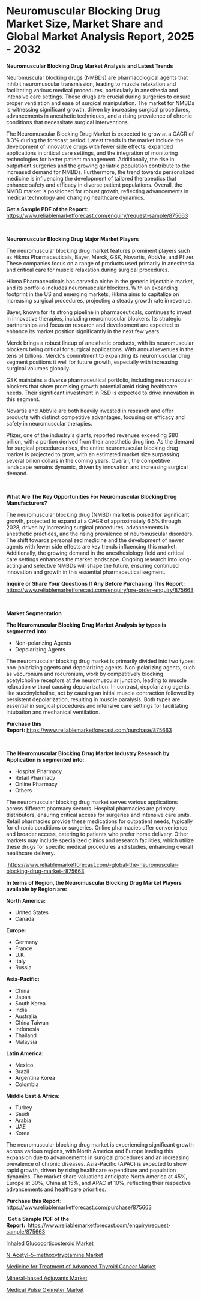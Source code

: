 <p><h1>Neuromuscular Blocking Drug Market Size, Market Share and Global Market Analysis Report, 2025 - 2032</h1></p><p><strong>Neuromuscular Blocking Drug Market Analysis and Latest Trends</strong></p>
<p><p>Neuromuscular blocking drugs (NMBDs) are pharmacological agents that inhibit neuromuscular transmission, leading to muscle relaxation and facilitating various medical procedures, particularly in anesthesia and intensive care settings. These drugs are crucial during surgeries to ensure proper ventilation and ease of surgical manipulation. The market for NMBDs is witnessing significant growth, driven by increasing surgical procedures, advancements in anesthetic techniques, and a rising prevalence of chronic conditions that necessitate surgical interventions.</p><p>The Neuromuscular Blocking Drug Market is expected to grow at a CAGR of 8.3% during the forecast period. Latest trends in the market include the development of innovative drugs with fewer side effects, expanded applications in critical care settings, and the integration of monitoring technologies for better patient management. Additionally, the rise in outpatient surgeries and the growing geriatric population contribute to the increased demand for NMBDs. Furthermore, the trend towards personalized medicine is influencing the development of tailored therapeutics that enhance safety and efficacy in diverse patient populations. Overall, the NMBD market is positioned for robust growth, reflecting advancements in medical technology and changing healthcare dynamics.</p></p>
<p><strong>Get a Sample PDF of the Report:&nbsp;</strong> <a href="https://www.reliablemarketforecast.com/enquiry/request-sample/875663?utm_campaign=1197&utm_medium=2&utm_source=Github&utm_content=ia&utm_term=30032025&utm_id=neuromuscular-blocking-drug">https://www.reliablemarketforecast.com/enquiry/request-sample/875663</a></p>
<p>&nbsp;</p>
<p><strong>Neuromuscular Blocking Drug Major Market Players</strong></p>
<p><p>The neuromuscular blocking drug market features prominent players such as Hikma Pharmaceuticals, Bayer, Merck, GSK, Novartis, AbbVie, and Pfizer. These companies focus on a range of products used primarily in anesthesia and critical care for muscle relaxation during surgical procedures. </p><p>Hikma Pharmaceuticals has carved a niche in the generic injectable market, and its portfolio includes neuromuscular blockers. With an expanding footprint in the US and emerging markets, Hikma aims to capitalize on increasing surgical procedures, projecting a steady growth rate in revenue. </p><p>Bayer, known for its strong pipeline in pharmaceuticals, continues to invest in innovative therapies, including neuromuscular blockers. Its strategic partnerships and focus on research and development are expected to enhance its market position significantly in the next few years.</p><p>Merck brings a robust lineup of anesthetic products, with its neuromuscular blockers being critical for surgical applications. With annual revenues in the tens of billions, Merck's commitment to expanding its neuromuscular drug segment positions it well for future growth, especially with increasing surgical volumes globally.</p><p>GSK maintains a diverse pharmaceutical portfolio, including neuromuscular blockers that show promising growth potential amid rising healthcare needs. Their significant investment in R&D is expected to drive innovation in this segment.</p><p>Novartis and AbbVie are both heavily invested in research and offer products with distinct competitive advantages, focusing on efficacy and safety in neuromuscular therapies. </p><p>Pfizer, one of the industry's giants, reported revenues exceeding $80 billion, with a portion derived from their anesthetic drug line. As the demand for surgical procedures rises, the entire neuromuscular blocking drug market is projected to grow, with an estimated market size surpassing several billion dollars in the coming years. Overall, the competitive landscape remains dynamic, driven by innovation and increasing surgical demand.</p></p>
<p>&nbsp;</p>
<p><strong>What Are The Key Opportunities For Neuromuscular Blocking Drug Manufacturers?</strong></p>
<p><p>The neuromuscular blocking drug (NMBD) market is poised for significant growth, projected to expand at a CAGR of approximately 6.5% through 2028, driven by increasing surgical procedures, advancements in anesthetic practices, and the rising prevalence of neuromuscular disorders. The shift towards personalized medicine and the development of newer agents with fewer side effects are key trends influencing this market. Additionally, the growing demand in the anesthesiology field and critical care settings enhances the market landscape. Ongoing research into long-acting and selective NMBDs will shape the future, ensuring continued innovation and growth in this essential pharmaceutical segment.</p></p>
<p><strong>Inquire or Share Your Questions If Any Before Purchasing This Report:</strong> <a href="https://www.reliablemarketforecast.com/enquiry/pre-order-enquiry/875663?utm_campaign=1197&utm_medium=2&utm_source=Github&utm_content=ia&utm_term=30032025&utm_id=neuromuscular-blocking-drug">https://www.reliablemarketforecast.com/enquiry/pre-order-enquiry/875663</a></p>
<p>&nbsp;</p>
<p><strong>Market Segmentation</strong></p>
<p><strong>The Neuromuscular Blocking Drug Market Analysis by types is segmented into:</strong></p>
<p><ul><li>Non-polarizing Agents</li><li>Depolarizing Agents</li></ul></p>
<p><p>The neuromuscular blocking drug market is primarily divided into two types: non-polarizing agents and depolarizing agents. Non-polarizing agents, such as vecuronium and rocuronium, work by competitively blocking acetylcholine receptors at the neuromuscular junction, leading to muscle relaxation without causing depolarization. In contrast, depolarizing agents, like succinylcholine, act by causing an initial muscle contraction followed by persistent depolarization, resulting in muscle paralysis. Both types are essential in surgical procedures and intensive care settings for facilitating intubation and mechanical ventilation.</p></p>
<p><strong>Purchase this Report:&nbsp;</strong><a href="https://www.reliablemarketforecast.com/purchase/875663?utm_campaign=1197&utm_medium=2&utm_source=Github&utm_content=ia&utm_term=30032025&utm_id=neuromuscular-blocking-drug">https://www.reliablemarketforecast.com/purchase/875663</a></p>
<p>&nbsp;</p>
<p><strong>The Neuromuscular Blocking Drug Market Industry Research by Application is segmented into:</strong></p>
<p><ul><li>Hospital Pharmacy</li><li>Retail Pharmacy</li><li>Online Pharmacy</li><li>Others</li></ul></p>
<p><p>The neuromuscular blocking drug market serves various applications across different pharmacy sectors. Hospital pharmacies are primary distributors, ensuring critical access for surgeries and intensive care units. Retail pharmacies provide these medications for outpatient needs, typically for chronic conditions or surgeries. Online pharmacies offer convenience and broader access, catering to patients who prefer home delivery. Other markets may include specialized clinics and research facilities, which utilize these drugs for specific medical procedures and studies, enhancing overall healthcare delivery.</p></p>
<p><a href="https://www.reliablemarketforecast.com/-global-the-neuromuscular-blocking-drug-market-r875663?utm_campaign=1197&utm_medium=2&utm_source=Github&utm_content=ia&utm_term=30032025&utm_id=neuromuscular-blocking-drug">&nbsp;https://www.reliablemarketforecast.com/-global-the-neuromuscular-blocking-drug-market-r875663</a></p>
<p><strong>In terms of Region, the Neuromuscular Blocking Drug Market Players available by Region are:</strong></p>
<p>
    <p> <strong> North America: </strong>
        <ul>
            <li>United States</li>
            <li>Canada</li>
        </ul>
        </p> 
    <p> <strong> Europe: </strong>
        <ul>
            <li>Germany</li>
            <li>France</li>
            <li>U.K.</li>
            <li>Italy</li>
            <li>Russia</li>
        </ul>
        </p> 
    <p> <strong> Asia-Pacific: </strong>
        <ul>
            <li>China</li>
            <li>Japan</li>
            <li>South Korea</li>
            <li>India</li>
            <li>Australia</li>
            <li>China Taiwan</li>
            <li>Indonesia</li>
            <li>Thailand</li>
            <li>Malaysia</li>
        </ul>
        </p> 
    <p> <strong> Latin America: </strong>
        <ul>
            <li>Mexico</li>
            <li>Brazil</li>
            <li>Argentina Korea</li>
            <li>Colombia</li>
        </ul>
        </p> 
    <p> <strong> Middle East & Africa: </strong>
        <ul>
            <li>Turkey</li>
            <li>Saudi</li>
            <li>Arabia</li>
            <li>UAE</li>
            <li>Korea</li>
        </ul>
    </p>
    </p>
<p><p>The neuromuscular blocking drug market is experiencing significant growth across various regions, with North America and Europe leading this expansion due to advancements in surgical procedures and an increasing prevalence of chronic diseases. Asia-Pacific (APAC) is expected to show rapid growth, driven by rising healthcare expenditure and population dynamics. The market share valuations anticipate North America at 45%, Europe at 30%, China at 15%, and APAC at 10%, reflecting their respective advancements and healthcare priorities.</p></p>
<p><strong>Purchase this Report: </strong><a href="https://www.reliablemarketforecast.com/purchase/875663?utm_campaign=1197&utm_medium=2&utm_source=Github&utm_content=ia&utm_term=30032025&utm_id=neuromuscular-blocking-drug">https://www.reliablemarketforecast.com/purchase/875663</a></p>
<p>&nbsp;<strong>Get a Sample PDF of the Report:&nbsp;&nbsp;</strong><a href="https://www.reliablemarketforecast.com/enquiry/request-sample/875663?utm_campaign=1197&utm_medium=2&utm_source=Github&utm_content=ia&utm_term=30032025&utm_id=neuromuscular-blocking-drug">https://www.reliablemarketforecast.com/enquiry/request-sample/875663</a></p>
<p><strong></strong></p>
<p><p><a href="https://github.com/andulanick3/Market-Research-Report-List-1/blob/main/inhaled-glucocorticosteroid-market.md?utm_campaign=1197&utm_medium=2&utm_source=Github&utm_content=ia&utm_term=30032025&utm_id=neuromuscular-blocking-drug">Inhaled Glucocorticosteroid Market</a></p><p><a href="https://github.com/prosalinda88/Market-Research-Report-List-7/blob/main/n-acetyl-5-methoxytryptamine-market.md?utm_campaign=1197&utm_medium=2&utm_source=Github&utm_content=ia&utm_term=30032025&utm_id=neuromuscular-blocking-drug">N-Acetyl-5-methoxytryptamine Market</a></p><p><a href="https://github.com/sleeprudantf/Market-Research-Report-List-1/blob/main/medicine-for-treatment-of-advanced-thyroid-cancer-market.md?utm_campaign=1197&utm_medium=2&utm_source=Github&utm_content=ia&utm_term=30032025&utm_id=neuromuscular-blocking-drug">Medicine for Treatment of Advanced Thyroid Cancer Market</a></p><p><a href="https://github.com/BrandonBrown3773/Market-Research-Report-List-1/blob/main/mineral-based-adjuvants-market.md?utm_campaign=1197&utm_medium=2&utm_source=Github&utm_content=ia&utm_term=30032025&utm_id=neuromuscular-blocking-drug">Mineral-based Adjuvants Market</a></p><p><a href="https://github.com/kakeryttri0c/Market-Research-Report-List-1/blob/main/medical-pulse-oximeter-market.md?utm_campaign=1197&utm_medium=2&utm_source=Github&utm_content=ia&utm_term=30032025&utm_id=neuromuscular-blocking-drug">Medical Pulse Oximeter Market</a></p></p>